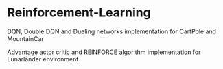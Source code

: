 # Reinforcement-Learning

DQN, Double DQN and Dueling networks implementation for CartPole and MountainCar

Advantage actor critic and REINFORCE algorithm implementation for Lunarlander environment
